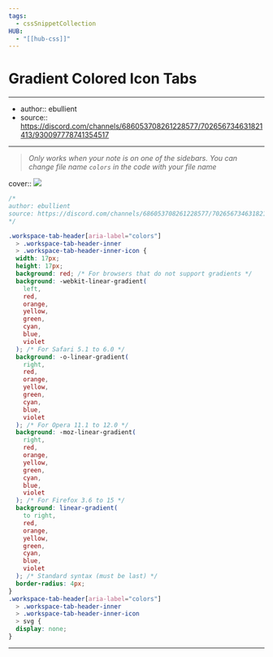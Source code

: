 ```yaml
---
tags:
  - cssSnippetCollection 
HUB:
  - "[[hub-css]]"
---
```

# Gradient Colored Icon Tabs

---

- author:: ebullient
- source:: https://discord.com/channels/686053708261228577/702656734631821413/930097778741354517

---

> _Only works when your note is on one of the sidebars. You can change file name `colors` in the code with your file name_

cover:: ![](https://i.imgur.com/JDNmpNe.png)

```css
/*
author: ebullient
source: https://discord.com/channels/686053708261228577/702656734631821413/930097778741354517
*/

.workspace-tab-header[aria-label="colors"]
  > .workspace-tab-header-inner
  > .workspace-tab-header-inner-icon {
  width: 17px;
  height: 17px;
  background: red; /* For browsers that do not support gradients */
  background: -webkit-linear-gradient(
    left,
    red,
    orange,
    yellow,
    green,
    cyan,
    blue,
    violet
  ); /* For Safari 5.1 to 6.0 */
  background: -o-linear-gradient(
    right,
    red,
    orange,
    yellow,
    green,
    cyan,
    blue,
    violet
  ); /* For Opera 11.1 to 12.0 */
  background: -moz-linear-gradient(
    right,
    red,
    orange,
    yellow,
    green,
    cyan,
    blue,
    violet
  ); /* For Firefox 3.6 to 15 */
  background: linear-gradient(
    to right,
    red,
    orange,
    yellow,
    green,
    cyan,
    blue,
    violet
  ); /* Standard syntax (must be last) */
  border-radius: 4px;
}
.workspace-tab-header[aria-label="colors"]
  > .workspace-tab-header-inner
  > .workspace-tab-header-inner-icon
  > svg {
  display: none;
}
```

---
